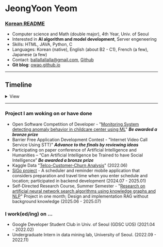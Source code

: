 # JeongYoon Yeom
### **[Korean README](https://github.com/owao/owao/blob/main/README_Korean.md)**
- Computer science and Math (double major), 4th Year, Univ. of Seoul
- Interested in **AI algorithm and model development**, Server engeneering
- Skills: HTML, JAVA, Python, C
- Languages: Korean (native), English (about B2 - C1), French (a few), Japanese (a few)
- Contact: ballallallalla@gmail.com, [Github](https://github.com/owao)
- **Git blog**: [owao.github.io](https://owao.github.io)

---

## Timeline

<details>
<summary>View</summary>

### 2018.03 - 2021.02
- Studied at Hana Academy Seoul(HAS)

### 2021.03 - 2022.02
- **May**
    - <Hackathon> Participating on JunctionXSeoul Hackathon(Online Global Hackathon) - Frontend developer & designer
- **April - August**
    - GDSC Team project “Monitoring System detecting anomaly behavior in childcare center using ML” develop - Hub developer (cooperation with backend part)
- **April - Feburary**
    - Google Developer Students Club member(GDSC) - Work on Web-Bigginer Team, 2021 Spring Project team, and Mobile Team
- **May - September**
    - Barrier Free Application Development Contest - Internet Video Call Service Using STT (ideas)

### 2022.03 - 2023.02
- **March**
    - Participating on paper conference of Artificial Intelligence and Humanities – “Can Artificial Intelligence be Trained to have Social Intelligence”
- **August**
    - Campus Town Employment Academy Study in Univ. of Seoul (AI development - intermediate grade class)
- **September - November**
    - Undergraduate Intern in data mining lab, University of Seoul.

### 2024.03 ~ 2025.02
- **July - January**
    - SiGo Project - Backend developer

### 2025.02 ~
- **June - July**
    - Self-Directed Research Course, Summer Semester, University of Seoul - "Research on artificial neural network search algorithms using knowledge graphs and NLP" Project (Design RAG and Application Implementation)

</details>

---

### Project I am woking on or have done
- Open Software Competition of Developer - "[Monitoring System detecting anomaly behavior in childcare center using ML](https://github.com/DSC-University-of-Seoul/2021-spring-project)" ***Be awarded a bronze prize***
- Barrier Free Application Development Contest - "Internet Video Call Service Using STT)" ***Advance to the finals by reviewing ideas***
- Participating on paper conference of Artificial Intelligence and Humanities – “Can Artificial Intelligence be Trained to have Social Intelligence” ***Be awarded a bronze prize***
- Kaggle Data "[Telco-Customer-Churn Analysis](https://colab.research.google.com/drive/1-yaSEywrlyxBFQP6wKASBk7_vNabwFpj?hl=ko)" (2022.06)
- [SiGo project](https://github.com/SiGO-reminder) - A scheduler and reminder mobile application that considers preparation and travel time when you enter schedule and location; participated in backend development (2024.07 - 2025.01)
- Self-Directed Research Course, Summer Semester - "[Research on artificial neural network search algorithms using knowledge graphs and NLP](https://github.com/owao/RecommandationLibrarian)" Project in one month; Design and implementation RAG without background knowledge (2025.06 - 2025.07)

### I work(ed/ing) on ...
- Google Developer Student Club in Univ. of Seoul (GDSC UOS) (2021.04 - 2022.02)
- Undergraduate Intern in data mining lab, University of Seoul. (2022.09 - 2022.11)
